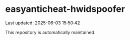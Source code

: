# easyanticheat-hwidspoofer

Last updated: 2025-06-03 15:50:42

This repository is automatically maintained.
